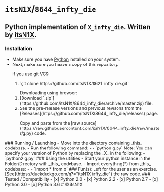 # `itsN1X`/`8644_infty_die`
## Python implementation of `X_infty_die`. Written by [itsN1X](https://startpage.com/search?q=itsN1X).

### Installation
 - Make sure you have [Python](https://beopen.com) installed on your system.
 - Next, make sure you haave a copy of this repository.
<ul>If you use git VCS:
  <ol>
    <li>`git clone https://github.com/itsN1X/8621_infty_die.git`</li>
  </ol>
  <ol>Downloading using browser:
    <li>[Download `.zip`](https://github.com/itsN1X/8644_infty_die/archive/master.zip) file.</li>
    <li>See the pre-release versions and previous revisons from the [Releases](https://github.com/itsN1X/8644_infty_die/releases) page.</li>
  </ol>
  <ol>Copy and paste from the [raw source](https://raw.githubusercontent.com/itsN1X/8644_infty_die/raw/master/g.py) code.
  </ol>
</ul>
### Running / Launching
  - Move into the directory containing _this_ codebase.
  - Run the following command:
  - - `python g.py`
Note: You can specify your version of Python by replacing the _X_ in the following:
  - `pythonX g.py`
### Using the utilities
  - Start your python instance in the Folder/Directory with _this_ codebase.
  - Import everything(*) from _this_ codebase:
  - - `import * from g`
### Fun(s):
Left for the user as an exercise. [See](https://duckduckgo.com/q?="itsN1X infty_die") the raw code.
### Tested / Compatibility
- [x] Python 2.0
- [x] Python 2.2
- [x] Python 2.7
- [x] Python 3.0
- [x] Python 3.6
# © itsN1X
